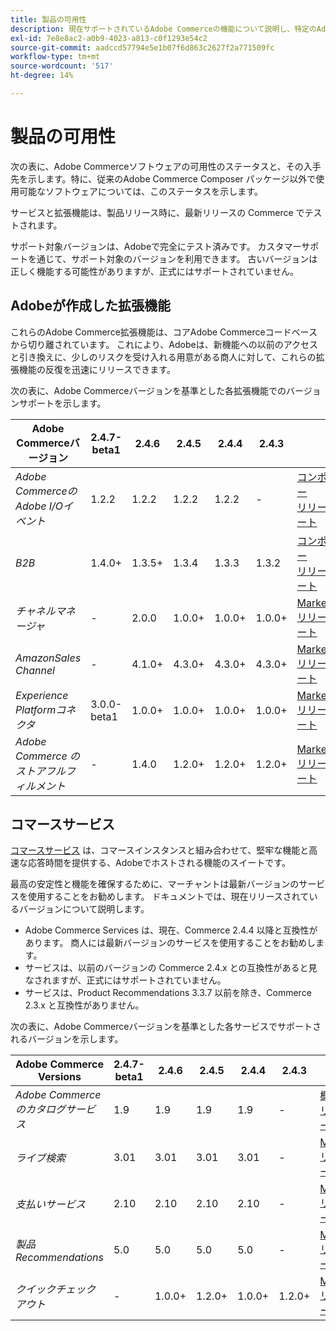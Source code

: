 ```yaml
---
title: 製品の可用性
description: 現在サポートされているAdobe Commerceの機能について説明し、特定のAdobe Commerceリリースとの互換性を確認します。
exl-id: 7e8e8ac2-a0b9-4023-a813-c0f1293e54c2
source-git-commit: aadccd57794e5e1b07f6d863c2627f2a771509fc
workflow-type: tm+mt
source-wordcount: '517'
ht-degree: 14%

---
```


# 製品の可用性

次の表に、Adobe Commerceソフトウェアの可用性のステータスと、その入手先を示します。特に、従来のAdobe Commerce Composer パッケージ以外で使用可能なソフトウェアについては、このステータスを示します。

サービスと拡張機能は、製品リリース時に、最新リリースの Commerce でテストされます。

サポート対象バージョンは、Adobeで完全にテスト済みです。 カスタマーサポートを通じて、サポート対象のバージョンを利用できます。 古いバージョンは正しく機能する可能性がありますが、正式にはサポートされていません。

## Adobeが作成した拡張機能

これらのAdobe Commerce拡張機能は、コアAdobe Commerceコードベースから切り離されています。 これにより、Adobeは、新機能への以前のアクセスと引き換えに、少しのリスクを受け入れる用意がある商人に対して、これらの拡張機能の反復を迅速にリリースできます。

次の表に、Adobe Commerceバージョンを基準とした各拡張機能でのバージョンサポートを示します。

| **Adobe Commerceバージョン** | 2.4.7-beta1 | 2.4.6 | 2.4.5 | 2.4.4 | 2.4.3 |                                                                                                                                                                                                                                          |
|----------------------------------------|-------------|--------|--------|--------|--------|------------------------------------------------------------------------------------------------------------------------------------------------------------------------------------------------------------------------------------------|
| _Adobe CommerceのAdobe I/Oイベント_ | 1.2.2 | 1.2.2 | 1.2.2 | 1.2.2 | - | [コンポーザー](https://developer.adobe.com/commerce/events/get-started/installation/) <br/>[リリースノート](https://developer.adobe.com/commerce/events/get-started/release-notes/) |
| _B2B_ | 1.4.0+ | 1.3.5+ | 1.3.4 | 1.3.3 | 1.3.2 | [コンポーザー](https://experienceleague.adobe.com/docs/commerce-admin/b2b/install.html) <br/> [リリースノート](https://experienceleague.adobe.com/docs/commerce-admin/b2b/release-notes.html) |
| _チャネルマネージャ_ | - | 2.0.0 | 1.0.0+ | 1.0.0+ | 1.0.0+ | [Marketplace](https://commercemarketplace.adobe.com/magento-channel-manager.html)<br/> [リリースノート](https://experienceleague.adobe.com/docs/commerce-channels/channel-manager/release-notes.html) |
| _AmazonSales Channel_ | - | 4.1.0+ | 4.3.0+ | 4.3.0+ | 4.3.0+ | [Marketplace](https://commercemarketplace.adobe.com/magento-module-amazon.html)<br/> [リリースノート](https://experienceleague.adobe.com/docs/commerce-channels/amazon/release-notes.html) |
| _Experience Platformコネクタ_ | 3.0.0-beta1 | 1.0.0+ | 1.0.0+ | 1.0.0+ | 1.0.0+ | [Marketplace](https://commercemarketplace.adobe.com/magento-experience-platform-connector.html)<br/>[リリースノート](https://experienceleague.adobe.com/docs/commerce-merchant-services/experience-platform-connector/release-notes.html) |
| _Adobe Commerce のストアフルフィルメント_ | - | 1.4.0 | 1.2.0+ | 1.2.0+ | 1.2.0+ | [Marketplace](https://commercemarketplace.adobe.com/store-fulfillment-magento-walmart.html)<br/> [リリースノート](https://experienceleague.adobe.com/docs/commerce-merchant-services/store-fulfillment/release-notes.html) |

## コマースサービス

[コマースサービス](https://experienceleague.adobe.com/docs/commerce-merchant-services/user-guides/home.html) は、コマースインスタンスと組み合わせて、堅牢な機能と高速な応答時間を提供する、Adobeでホストされる機能のスイートです。

最高の安定性と機能を確保するために、マーチャントは最新バージョンのサービスを使用することをお勧めします。 ドキュメントでは、現在リリースされているバージョンについて説明します。

* Adobe Commerce Services は、現在、Commerce 2.4.4 以降と互換性があります。 商人には最新バージョンのサービスを使用することをお勧めします。
* サービスは、以前のバージョンの Commerce 2.4.x との互換性があると見なされますが、正式にはサポートされていません。
* サービスは、Product Recommendations 3.3.7 以前を除き、Commerce 2.3.x と互換性がありません。

次の表に、Adobe Commerceバージョンを基準とした各サービスでサポートされるバージョンを示します。

| **Adobe Commerce Versions** | 2.4.7-beta1 | 2.4.6 | 2.4.5 | 2.4.4 | 2.4.3 |                                                                                                                                                                                                                                                |
|--------------------------------------|-------------|--------|--------|--------|--------|------------------------------------------------------------------------------------------------------------------------------------------------------------------------------------------------------------------------------------------------|
| _Adobe Commerceのカタログサービス_ | 1.9 | 1.9 | 1.9 | 1.9 | - | [概要](https://experienceleague.adobe.com/docs/commerce-merchant-services/catalog-service/guide-overview.html)<br/> [リリースノート](https://experienceleague.adobe.com/docs/commerce-merchant-services/catalog-service/release-notes.html) |
| _ライブ検索_ | 3.01 | 3.01 | 3.01 | 3.01 | - | [Marketplace](https://commercemarketplace.adobe.com/magento-live-search.html)<br/>[リリースノート](https://experienceleague.adobe.com/docs/commerce-merchant-services/live-search/release-notes.html) |
| _支払いサービス_ | 2.10 | 2.10 | 2.10 | 2.10 | - | [Marketplace](https://commercemarketplace.adobe.com/magento-payment-services.html)<br/> [リリースノート](https://commercemarketplace.adobe.com/magento-payment-services.html) |
| _製品Recommendations_ | 5.0 | 5.0 | 5.0 | 5.0 | - | [Marketplace](https://commercemarketplace.adobe.com/magento-product-recommendations.html)<br/> [リリースノート](https://experienceleague.adobe.com/docs/commerce-merchant-services/product-recommendations/release-notes.html) |
| _クイックチェックアウト_ | - | 1.0.0+ | 1.2.0+ | 1.0.0+ | 1.2.0+ | [Marketplace](https://commercemarketplace.adobe.com/magento-quick-checkout.html)<br/> [リリースノート](https://experienceleague.adobe.com/docs/commerce-merchant-services/product-recommendations/release-notes.html) |
